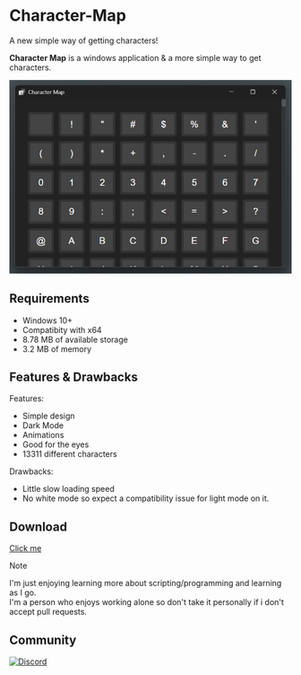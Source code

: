 # Character-Map
A new simple way of getting characters!

**Character Map** is a windows application & a more simple way to get characters.

![image](images/character-map.png)

## Requirements
* Windows 10+
* Compatibity with x64
* 8.78 MB of available storage
* 3.2 MB of memory

## Features & Drawbacks
Features:
* Simple design
* Dark Mode
* Animations
* Good for the eyes
* 13311 different characters

Drawbacks:
* Little slow loading speed
* No white mode so expect a compatibility issue for light mode on it.

## Download
[Click me](https://github.com/mrjokester0101/Character-Map/raw/refs/heads/main/CharacterMap.exe)
> [!NOTE]
> I'm just enjoying learning more about scripting/programming and learning as I go.<br>
> I'm a person who enjoys working alone so don't take it personally if i don't accept pull requests.

## Community
[![Discord](https://img.shields.io/badge/Join-Discord%20Community-5865F2?style=for-the-badge&logo=discord&logoColor=white)](https://discord.gg/VWEcYvKztc)
